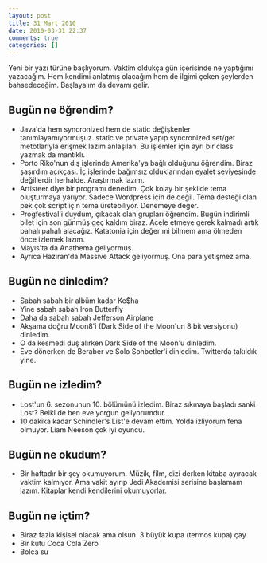 ```yaml
---
layout: post
title: 31 Mart 2010
date: 2010-03-31 22:37
comments: true
categories: []
---
```

Yeni bir yazı türüne başlıyorum. Vaktim oldukça gün içerisinde ne yaptığımı yazacağım. Hem kendimi anlatmış olacağım hem de ilgimi çeken şeylerden bahsedeceğim. Başlayalım da devamı gelir.
<h2>Bugün ne öğrendim?</h2>
<ul>
	<li>Java'da hem syncronized hem de static değişkenler tanımlayamıyormuşuz. static ve private yapıp syncronized set/get metotlarıyla erişmek lazım anlaşılan. Bu işlemler için ayrı bir class yazmak da mantıklı.</li>
	<li>Porto Riko'nun dış işlerinde Amerika'ya bağlı olduğunu öğrendim. Biraz şaşırdım açıkçası. İç işlerinde bağımsız olduklarından eyalet seviyesinde değillerdir herhalde. Araştırmak lazım.</li>
	<li>Artisteer diye bir programı denedim. Çok kolay bir şekilde tema oluşturmaya yarıyor. Sadece Wordpress için de değil. Tema desteği olan pek çok script için tema üretebiliyor. Denemeye değer.</li>
	<li>Progfestival'i duydum, çıkacak olan grupları öğrendim. Bugün indirimli bilet için son günmüş geç kaldım biraz. Acele etmeye gerek kalmadı artık pahalı pahalı alacağız. Katatonia için değer mi bilmem ama ölmeden önce izlemek lazım.</li>
	<li>Mayıs'ta da Anathema geliyormuş.</li>
	<li>Ayrıca Haziran'da Massive Attack geliyormuş. Ona para yetişmez ama.</li>
</ul>
<h2>Bugün ne dinledim?</h2>
<ul>
	<li>Sabah sabah bir albüm kadar Ke$ha</li>
	<li>Yine sabah sabah Iron Butterfly</li>
	<li>Daha da sabah sabah Jefferson Airplane</li>
	<li>Akşama doğru Moon8'i (Dark Side of the Moon'un 8 bit versiyonu) dinledim.</li>
	<li>O da kesmedi duş alırken Dark Side of the Moon'u dinledim.</li>
	<li>Eve dönerken de Beraber ve Solo Sohbetler'i dinledim. Twitterda takıldık yine.</li>
</ul>
<h2>Bugün ne izledim?</h2>
<ul>
	<li>Lost'un 6. sezonunun 10. bölümünü izledim. Biraz sıkmaya başladı sanki Lost? Belki de ben eve yorgun geliyorumdur.</li>
	<li>10 dakika kadar Schindler's List'e devam ettim. Yolda izliyorum fena olmuyor. Liam Neeson çok iyi oyuncu.</li>
</ul>
<h2>Bugün ne okudum?</h2>
<ul>
	<li>Bir haftadır bir şey okumuyorum. Müzik, film, dizi derken kitaba ayıracak vaktim kalmıyor. Ama vakit ayırıp Jedi Akademisi serisine başlamam lazım. Kitaplar kendi kendilerini okumuyorlar.</li>
</ul>
<h2>Bugün ne içtim?</h2>
<ul>
	<li>Biraz fazla kişisel olacak ama olsun. 3 büyük kupa (termos kupa) çay</li>
	<li>Bir kutu Coca Cola Zero</li>
	<li>Bolca su</li>
</ul>
